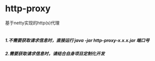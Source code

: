 # http-proxy
基于netty实现的http(s)代理<br/><br/>
##### 1.不需要获取请求信息时，直接运行 java -jar http-proxy-x.x.x.jar 端口号
##### 2.需要获取请求信息时，请结合自身项目定制化开发